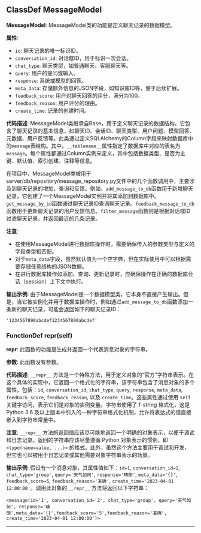 ## ClassDef MessageModel

**MessageModel**: MessageModel类的功能是定义聊天记录的数据模型。

**属性**:

- `id`: 聊天记录的唯一标识ID。
- `conversation_id`: 对话框ID，用于标识一次会话。
- `chat_type`: 聊天类型，如普通聊天、客服聊天等。
- `query`: 用户的提问或输入。
- `response`: 系统或模型的回答。
- `meta_data`: 存储额外信息的JSON字段，如知识库ID等，便于后续扩展。
- `feedback_score`: 用户对聊天回答的评分，满分为100。
- `feedback_reason`: 用户评分的理由。
- `create_time`: 记录的创建时间。

**代码描述**:
MessageModel类继承自Base，用于定义聊天记录的数据结构。它包含了聊天记录的基本信息，如聊天ID、会话ID、聊天类型、用户问题、模型回答、元数据、用户反馈等。此类通过定义SQLAlchemy的Column字段来映射数据库中的`message`表结构。其中，`__tablename__`属性指定了数据库中对应的表名为`message`。每个属性都通过Column实例来定义，其中包括数据类型、是否为主键、默认值、索引创建、注释等信息。

在项目中，MessageModel类被用于server/db/repository/message_repository.py文件中的几个函数调用中，主要涉及到聊天记录的增加、查询和反馈。例如，`add_message_to_db`函数用于新增聊天记录，它创建了一个MessageModel实例并将其添加到数据库中。`get_message_by_id`函数通过聊天记录ID查询聊天记录。`feedback_message_to_db`函数用于更新聊天记录的用户反馈信息。`filter_message`函数则是根据对话框ID过滤聊天记录，并返回最近的几条记录。

**注意**:

- 在使用MessageModel进行数据库操作时，需要确保传入的参数类型与定义的字段类型相匹配。
- 对于`meta_data`字段，虽然默认值为一个空字典，但在实际使用中可以根据需要存储任意结构的JSON数据。
- 在进行数据库操作如添加、查询、更新记录时，应确保操作在正确的数据库会话（session）上下文中执行。

**输出示例**:
由于MessageModel是一个数据模型类，它本身不直接产生输出。但是，当它被实例化并用于数据库操作时，例如通过`add_message_to_db`函数添加一条新的聊天记录，可能会返回如下的聊天记录ID：

```
'1234567890abcdef1234567890abcdef'
```

### FunctionDef **repr**(self)

****repr****: 此函数的功能是生成并返回一个代表消息对象的字符串。

**参数**: 此函数没有参数。

**代码描述**: `__repr__` 方法是一个特殊方法，用于定义对象的“官方”字符串表示。在这个具体的实现中，它返回一个格式化的字符串，该字符串包含了消息对象的多个属性，包括：`id`, `conversation_id`, `chat_type`, `query`, `response`, `meta_data`, `feedback_score`, `feedback_reason`, 以及 `create_time`。这些属性通过使用 `self` 关键字访问，表示它们是对象的实例变量。字符串使用了 f-string 格式化，这是 Python 3.6 及以上版本中引入的一种字符串格式化机制，允许将表达式的值直接嵌入到字符串常量中。

**注意**: `__repr__` 方法的返回值应该尽可能地返回一个明确的对象表示，以便于调试和日志记录。返回的字符串应该尽量遵循 Python 对象表示的惯例，即 `<type(name=value, ...)>` 的格式。此外，虽然这个方法主要用于调试和开发，但它也可以被用于日志记录或其他需要对象字符串表示的场景。

**输出示例**: 假设有一个消息对象，其属性值如下：`id=1`, `conversation_id=2`, `chat_type='group'`, `query='天气如何'`, `response='晴朗'`, `meta_data='{}'`, `feedback_score=5`, `feedback_reason='准确'`, `create_time='2023-04-01 12:00:00'`。调用此对象的 `__repr__` 方法将返回以下字符串：

```
<message(id='1', conversation_id='2', chat_type='group', query='天气如何', response='晴朗',meta_data='{}',feedback_score='5',feedback_reason='准确', create_time='2023-04-01 12:00:00')>
```

***
